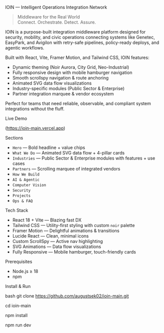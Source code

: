 IOIN — Intelligent Operations Integration Network

> Middleware for the Real World  
> Connect. Orchestrate. Detect. Assure.

IOIN is a purpose-built integration middleware platform designed for security, mobility, and civic operations connecting systems like Genetec, EasyPark, and Avigilon with retry-safe pipelines, policy-ready deploys, and agentic workflows.

Built with React, Vite, Framer Motion, and Tailwind CSS, IOIN features:

- Dynamic theming (Noir Aurora, City Grid, Neo-Industrial)
- Fully responsive design with mobile hamburger navigation
- Smooth scrollspy navigation & route anchoring
- Animated SVG data flow visualizations
- Industry-specific modules (Public Sector & Enterprise)
- Partner integration marquee & vendor ecosystem

Perfect for teams that need reliable, observable, and compliant system integrations  without the fluff.


Live Demo

(https://ioin-main.vercel.app) 


Sections

- `Hero` — Bold headline + value chips
- `What We Do` — Animated SVG data flow + 4-pillar cards
- `Industries` — Public Sector & Enterprise modules with features + use cases
- `Partners` — Scrolling marquee of integrated vendors
- `How We Build` 
- `AI & Agentic`
- `Computer Vision` 
- `Security` 
- `Projects`
- `Ops & FAQ`



Tech Stack

- React 18 + Vite — Blazing fast DX
- Tailwind CSS — Utility-first styling with custom `noir` palette
- Framer Motion — Delightful animations & transitions
- Lucide React — Clean, minimal icons
- Custom ScrollSpy — Active nav highlighting
- SVG Animations — Data flow visualizations
- Fully Responsive — Mobile hamburger, touch-friendly cards


Prerequisites

- Node.js ≥ 18
- npm 

Install & Run

bash
git clone https://github.com/augustsek02/ioin-main.git

cd ioin-main

npm install

npm run dev
